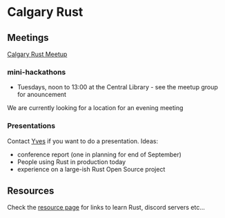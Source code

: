 # Calgary Rust

## Meetings

[Calgary Rust Meetup]("https://www.meetup.com/Calgary-Rust")

### mini-hackathons

* Tuesdays, noon to 13:00 at the Central Library - see the meetup group for anouncement

We are currently looking for a location for an evening meeting

### Presentations

Contact [Yves](https://yves.zioup.com) if you want to do a presentation. Ideas:

* conference report (one in planning for end of September)
* People using Rust in production today
* experience on a large-ish Rust Open Source project

## Resources

Check the [resource page](resources.md) for links to learn Rust, discord servers etc...

